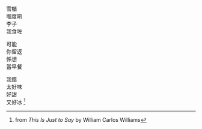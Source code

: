 雪櫃
<br>
嗰度啲
<br>
李子
<br>
我食咗

可能
<br>
你留返
<br>
係想
<br>
當早餐

我錯
<br>
太好味
<br>
好甜
<br>
又好冰 [^1]

[^1]: from _This Is Just to Say_ by William Carlos Williams
